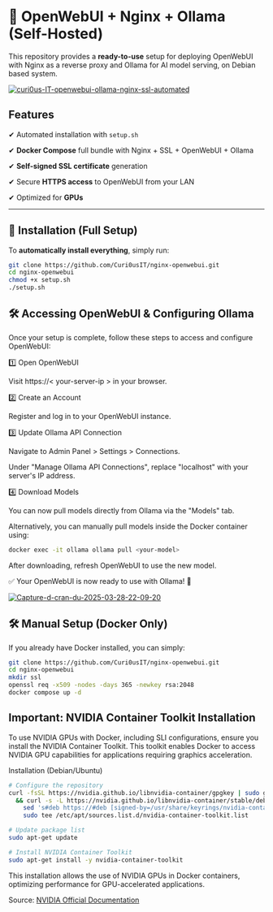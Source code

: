 # 🚀 OpenWebUI + Nginx + Ollama (Self-Hosted)

This repository provides a **ready-to-use** setup for deploying OpenWebUI with Nginx as a reverse proxy and Ollama for AI model serving, on Debian based system.

<a href="https://ibb.co/zWzMRk07"><img src="https://i.ibb.co/cKjBFm7C/curi0us-IT-openwebui-ollama-nginx-ssl-automated.png" alt="curi0us-IT-openwebui-ollama-nginx-ssl-automated" border="0"></a>

## Features

✔ Automated installation with `setup.sh`

✔ **Docker Compose** full bundle with Nginx + SSL + OpenWebUI + Ollama

✔ **Self-signed SSL certificate** generation

✔ Secure **HTTPS access** to OpenWebUI from your LAN

✔ Optimized for **GPUs**

---

## 🔧 Installation (Full Setup)
To **automatically install everything**, simply run:

```bash
git clone https://github.com/Curi0usIT/nginx-openwebui.git
cd nginx-openwebui
chmod +x setup.sh
./setup.sh
```

## 🛠️ Accessing OpenWebUI & Configuring Ollama
Once your setup is complete, follow these steps to access and configure OpenWebUI:

1️⃣ Open OpenWebUI

Visit https://< your-server-ip > in your browser.

2️⃣ Create an Account

Register and log in to your OpenWebUI instance.

3️⃣ Update Ollama API Connection

Navigate to Admin Panel > Settings > Connections.

Under "Manage Ollama API Connections", replace "localhost" with your server's IP address.

4️⃣ Download Models

You can now pull models directly from Ollama via the "Models" tab.

Alternatively, you can manually pull models inside the Docker container using:

```bash
docker exec -it ollama ollama pull <your-model>
```

After downloading, refresh OpenWebUI to use the new model.

✅ Your OpenWebUI is now ready to use with Ollama! 🚀

<a href="https://ibb.co/hr3JnWK"><img src="https://i.ibb.co/6Gj7pP4/Capture-d-cran-du-2025-03-28-22-09-20.png" alt="Capture-d-cran-du-2025-03-28-22-09-20" border="0"></a>



## 🛠 Manual Setup (Docker Only)
If you already have Docker installed, you can simply:

```bash
git clone https://github.com/Curi0usIT/nginx-openwebui.git
cd nginx-openwebui
mkdir ssl
openssl req -x509 -nodes -days 365 -newkey rsa:2048
docker compose up -d
```

## Important: NVIDIA Container Toolkit Installation
To use NVIDIA GPUs with Docker, including SLI configurations, ensure you install the NVIDIA Container Toolkit. This toolkit enables Docker to access NVIDIA GPU capabilities for applications requiring graphics acceleration.

Installation (Debian/Ubuntu)
```bash
# Configure the repository
curl -fsSL https://nvidia.github.io/libnvidia-container/gpgkey | sudo gpg --dearmor -o /usr/share/keyrings/nvidia-container-toolkit-keyring.gpg \
  && curl -s -L https://nvidia.github.io/libnvidia-container/stable/deb/nvidia-container-toolkit.list | \
    sed 's#deb https://#deb [signed-by=/usr/share/keyrings/nvidia-container-toolkit-keyring.gpg] https://#g' | \
    sudo tee /etc/apt/sources.list.d/nvidia-container-toolkit.list

# Update package list
sudo apt-get update

# Install NVIDIA Container Toolkit
sudo apt-get install -y nvidia-container-toolkit
```

This installation allows the use of NVIDIA GPUs in Docker containers, optimizing performance for GPU-accelerated applications.

Source: [NVIDIA Official Documentation](https://docs.nvidia.com/datacenter/cloud-native/container-toolkit/latest/install-guide.html)